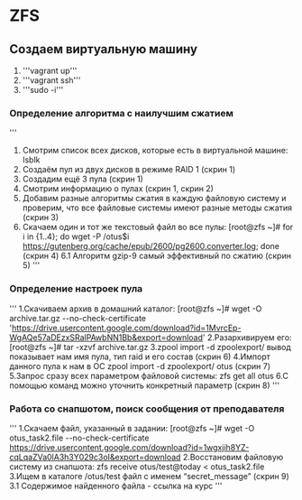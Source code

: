 # ZFS
## Создаем виртуальную машину
1. '''vagrant up'''
2. '''vagrant ssh'''
3. '''sudo -i'''

### Определение алгоритма с наилучшим сжатием
'''
1. Смотрим список всех дисков, которые есть в виртуальной машине: lsblk
2. Создаём пул из двух дисков в режиме RAID 1 (скрин 1)
3. Создадим ещё 3 пула (скрин 1)
4. Смотрим информацию о пулах (скрин 1, скрин 2)
5. Добавим разные алгоритмы сжатия в каждую файловую систему и проверим, что все файловые системы имеют разные методы сжатия (скрин 3)
6. Скачаем один и тот же текстовый файл во все пулы: 
[root@zfs ~]# for i in {1..4}; do wget -P /otus$i https://gutenberg.org/cache/epub/2600/pg2600.converter.log; done  (скрин 4)
    6.1  Алгоритм gzip-9 самый эффективный по сжатию (скрин 5)
'''
### Определение настроек пула
'''
1.Скачиваем архив в домашний каталог: 
[root@zfs ~]# wget -O archive.tar.gz --no-check-certificate 'https://drive.usercontent.google.com/download?id=1MvrcEp-WgAQe57aDEzxSRalPAwbNN1Bb&export=download' 
2.Разархивируем его: [root@zfs ~]# tar -xzvf archive.tar.gz
3.zpool import -d zpoolexport/ вывод показывает нам имя пула, тип raid и его состав (скрин 6)
4.Импорт данного пула к нам в ОС zpool import -d zpoolexport/ otus (скрин 7)
5.Запрос сразу всех параметром файловой системы: zfs get all otus
6.C помощью команд можно уточнить конкретный параметр (скрин 8)
'''
### Работа со снапшотом, поиск сообщения от преподавателя
'''
1.Скачаем файл, указанный в задании:
[root@zfs ~]# wget -O otus_task2.file --no-check-certificate https://drive.usercontent.google.com/download?id=1wgxjih8YZ-cqLqaZVa0lA3h3Y029c3oI&export=download
2.Восстановим файловую систему из снапшота:
zfs receive otus/test@today < otus_task2.file
3.Ищем в каталоге /otus/test файл с именем “secret_message” (скрин 9)
 3.1 Содержимое найденного файла - ссылка на курс
'''


